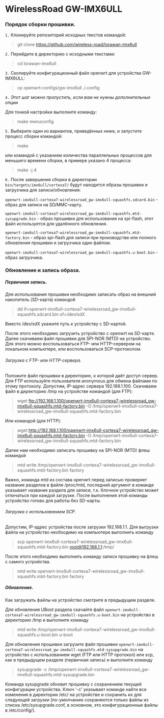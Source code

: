 
# WirelessRoad GW-IMX6ULL

### Порядок сборки прошивки.
`1.` Клонируйте репозиторий исходных текстов командой:

> git clone https://github.com/wireless-road/lorawan-imx6ull

`2.` Перейдите в директорию c исходными текстами:

> cd lorawan-imx6ull

`3.` Скопируйте конфигурационный файл openwrt для устройства GW-IMX6ULL:

> cp openwrt-configs/gw-imx6ull ./.config

`4.` _Этот шаг можно пропустить, если вам не нужны дополнительные опции_

  Для тонкой настройки выполните команду:
> make menuconfig

`5.` Выберите один из вариантов, приведённых ниже, и запустите процесс сборки командой:

> make

или командой с указанием количества параллельных процессов для меньшего времени сборки, в примере указано 4 процесса:

> make -j 4

`6.` После завершения сборки в директории `bin/targets/imx6ull/cortexa7/` будут находится образы прошивки и загрузчика для записи/обновления:

`openwrt-imx6ull-cortexa7-wirelessroad_gw-imx6ull-squashfs.sdcard.bin` - образ для записи на SD/MMC-карту.

`openwrt-imx6ull-cortexa7-wirelessroad_gw-imx6ull-squashfs.mtd-sysupgrade.bin` - образ прошивки для использования на spi-flash, этот файл используется для удалённого обновления.

`openwrt-imx6ull-cortexa7-wirelessroad_gw-imx6ull-squashfs.mtd-factory.bin` - образ spi-flash для записи при производстве или полного обновления прошивки и загрузчика один файлом.

`openwrt-imx6ull-cortexa7-wirelessroad_gw-imx6ull-squashfs.u-boot.bin` - образ загрузчика.


### Обновление и запись образа.

##### Первичная запись.

Для использования прошивки необходимо записать образ на внешний накопитель (SD-карта) командой
> dd if=openwrt-imx6ull-cortexa7-wirelessroad_gw-imx6ull-squashfs.sdcard.bin of=/dev/sdX

Вместо /dev/sdX укажите путь к устройству с SD-картой.

После этого необходимо загрузить устройство с openwrt на SD-карте. Далее скачиваем файл прошивки для SPI-NOR (MTD) на устройство. Для этого можно воспользоваться FTP- или HTTP-сервером на локальном компьютере, или воспользоваться SCP-протоколом.

###### Загрузка с FTP- или HTTP-сервера.

Положите файл прошивки в директорию, к которой даёт доступ сервер. Для FTP используйте пользователя anonymous для обмена файлами по этому протоколу.
Допустим, IP-адрес сервера 192.168.1.100. Скачиваем файл в директорию /tmp на устройстве командой (для FTP):
> wget ftp://192.168.1.100/openwrt-imx6ull-cortexa7-wirelessroad_gw-imx6ull-squashfs.mtd-factory.bin -O /tmp/openwrt-imx6ull-cortexa7-wirelessroad_gw-imx6ull-squashfs.mtd-factory.bin

Или командой (для HTTP):
> wget http://192.168.1.100/openwrt-imx6ull-cortexa7-wirelessroad_gw-imx6ull-squashfs.mtd-factory.bin -O /tmp/openwrt-imx6ull-cortexa7-wirelessroad_gw-imx6ull-squashfs.mtd-factory.bin

Далее нам необходимо записать прошивку на SPI-NOR (MTD) флеш командой
> mtd write /tmp/openwrt-imx6ull-cortexa7-wirelessroad_gw-imx6ull-squashfs.mtd-factory.bin factory

Важно, команда mtd из состава openwrt перед записью проверяет название разделов в файле /proc/mtd, последний аргумент в команде указывает название раздела для записи, т.к. блочное устройство может отличаться при каждой загрузке.
После выполнения этой команды устройство готово для работы без SD-карты.

###### Загрузка с использованием SCP.

Допустим, IP-адрес устройства после загрузки 192.168.1.1.
Для выгрузки файла на устройство необходимо на компьютере выполнить команду
> scp openwrt-imx6ull-cortexa7-wirelessroad_gw-imx6ull-squashfs.mtd-factory.bin root@192.168.1.1:/tmp/

После этого необходимо выполнить команду записи прошивку на флеш с самого устройства.
> mtd write openwrt-imx6ull-cortexa7-wirelessroad_gw-imx6ull-squashfs.mtd-factory.bin factory

##### Обновление.

Как загружать файлы на устройство смотрите в предыдущем разделе.

Для обновления UBoot раздела скачайте файл `openwrt-imx6ull-cortexa7-wirelessroad_gw-imx6ull-squashfs.u-boot.bin` на устройство в директорию /tmp и выполните команду
> mtd write /tmp/openwrt-imx6ull-cortexa7-wirelessroad_gw-imx6ull-squashfs.u-boot.bin u-boot

Для обновления прошивки загрузите файл прошивки `openwrt-imx6ull-cortexa7-wirelessroad_gw-imx6ull-squashfs.mtd-sysupgrade.bin` на устройство с использованием wget (FTP или HTTP протокол) или scp, как в предыдущем разделе (первичная запись) и выполните команду 
> sysupgrade -с /tmp/openwrt-imx6ull-cortexa7-wirelessroad_gw-imx6ull-squashfs.mtd-sysupgrade.bin

Команда sysupgrade обновит прошивку с сохранением текущей конфигурации устройства. Ключ '-c' указывает команде найти все изменения в директории /etc/ на устройстве и сохранить их для следующей загрузки (по-умолчанию сохраняются только файлы из списка /etc/sysupgrade.conf, в основном, это конфигурационные файлы в /etc/config/).